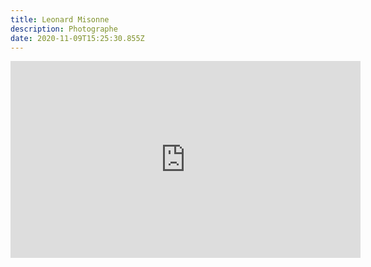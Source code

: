 ```yaml
---
title: Leonard Misonne
description: Photographe
date: 2020-11-09T15:25:30.855Z
---
```

<iframe width="560" height="315" src="https://www.youtube.com/embed/Dq58nL5pC-8" frameborder="0" allow="accelerometer; autoplay; clipboard-write; encrypted-media; gyroscope; picture-in-picture" allowfullscreen></iframe>